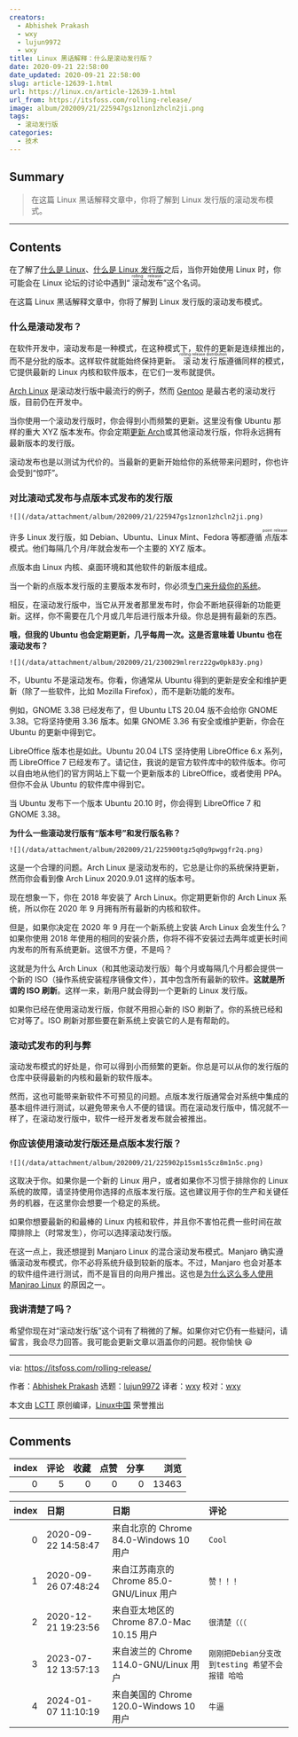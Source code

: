 ```yaml
---
creators:
  - Abhishek Prakash
  - wxy
  - lujun9972
  - wxy
title: Linux 黑话解释：什么是滚动发行版？
date: 2020-09-21 22:58:00
date_updated: 2020-09-21 22:58:00
slug: article-12639-1.html
url: https://linux.cn/article-12639-1.html
url_from: https://itsfoss.com/rolling-release/
image: album/202009/21/225947gs1znon1zhcln2ji.png
tags:
  - 滚动发行版
categories:
  - 技术
---
```


## Summary

> 在这篇 Linux 黑话解释文章中，你将了解到 Linux 发行版的滚动发布模式。

***

<!-- more -->

## Contents

在了解了[什么是 Linux](https://itsfoss.com/what-is-linux/)、[什么是 Linux 发行版](https://linux.cn/article-12609-1.html)之后，当你开始使用 Linux 时，你可能会在 Linux 论坛的讨论中遇到“<ruby> 滚动发布 <rt>  rolling release </rt></ruby>”这个名词。

在这篇 Linux 黑话解释文章中，你将了解到 Linux 发行版的滚动发布模式。

### 什么是滚动发布？

在软件开发中，滚动发布是一种模式，在这种模式下，软件的更新是连续推出的，而不是分批的版本。这样软件就能始终保持更新。<ruby> 滚动发行版 <rt>  rolling release distribution </rt></ruby>遵循同样的模式，它提供最新的 Linux 内核和软件版本，在它们一发布就提供。

[Arch Linux](https://www.archlinux.org/) 是滚动发行版中最流行的例子，然而 [Gentoo](https://www.gentoo.org/) 是最古老的滚动发行版，目前仍在开发中。

当你使用一个滚动发行版时，你会得到小而频繁的更新。这里没有像 Ubuntu 那样的重大 XYZ 版本发布。你会定期[更新 Arch](https://itsfoss.com/update-arch-linux/)或其他滚动发行版，你将永远拥有最新版本的发行版。

滚动发布也是以测试为代价的。当最新的更新开始给你的系统带来问题时，你也许会受到“惊吓”。

### 对比滚动式发布与点版本式发布的发行版

`![](/data/attachment/album/202009/21/225947gs1znon1zhcln2ji.png)`

许多 Linux 发行版，如 Debian、Ubuntu、Linux Mint、Fedora 等都遵循<ruby> 点版本 <rt>  point release </rt></ruby>模式。他们每隔几个月/年就会发布一个主要的 XYZ 版本。

点版本由 Linux 内核、桌面环境和其他软件的新版本组成。

当一个新的点版本发行版的主要版本发布时，你必须[专门来升级你的系统](https://itsfoss.com/upgrade-ubuntu-version/)。

相反，在滚动发行版中，当它从开发者那里发布时，你会不断地获得新的功能更新。这样，你不需要在几个月或几年后进行版本升级。你总是拥有最新的东西。

**哦，但我的 Ubuntu 也会定期更新，几乎每周一次。这是否意味着 Ubuntu 也在滚动发布？**

`![](/data/attachment/album/202009/21/230029mlrerz22gw0pk83y.png)`

不，Ubuntu 不是滚动发布。你看，你通常从 Ubuntu 得到的更新是安全和维护更新（除了一些软件，比如 Mozilla Firefox），而不是新功能的发布。

例如，GNOME 3.38 已经发布了，但 Ubuntu LTS 20.04 版不会给你 GNOME 3.38。它将坚持使用 3.36 版本。如果 GNOME 3.36 有安全或维护更新，你会在 Ubuntu 的更新中得到它。

LibreOffice 版本也是如此。Ubuntu 20.04 LTS 坚持使用 LibreOffice 6.x 系列，而 LibreOffice 7 已经发布了。请记住，我说的是官方软件库中的软件版本。你可以自由地从他们的官方网站上下载一个更新版本的 LibreOffice，或者使用 PPA。但你不会从 Ubuntu 的软件库中得到它。

当 Ubuntu 发布下一个版本 Ubuntu 20.10 时，你会得到 LibreOffice 7 和 GNOME 3.38。

**为什么一些滚动发行版有“版本号”和发行版名称？**

`![](/data/attachment/album/202009/21/225900tgz5q0g9pwggfr2q.png)`

这是一个合理的问题。Arch Linux 是滚动发布的，它总是让你的系统保持更新，然而你会看到像 Arch Linux 2020.9.01 这样的版本号。

现在想象一下，你在 2018 年安装了 Arch Linux。你定期更新你的 Arch Linux 系统，所以你在 2020 年 9 月拥有所有最新的内核和软件。

但是，如果你决定在 2020 年 9 月在一个新系统上安装 Arch Linux 会发生什么？如果你使用 2018 年使用的相同的安装介质，你将不得不安装过去两年或更长时间内发布的所有系统更新。这很不方便，不是吗？

这就是为什么 Arch Linux（和其他滚动发行版）每个月或每隔几个月都会提供一个新的 ISO（操作系统安装程序镜像文件），其中包含所有最新的软件。**这就是所谓的 ISO 刷新**。这样一来，新用户就会得到一个更新的 Linux 发行版。

如果你已经在使用滚动发行版，你就不用担心新的 ISO 刷新了。你的系统已经和它对等了。ISO 刷新对那些要在新系统上安装它的人是有帮助的。

### 滚动式发布的利与弊

滚动发布模式的好处是，你可以得到小而频繁的更新。你总是可以从你的发行版的仓库中获得最新的内核和最新的软件版本。

然而，这也可能带来新软件不可预见的问题。点版本发行版通常会对系统中集成的基本组件进行测试，以避免带来令人不便的错误。而在滚动发行版中，情况就不一样了，在滚动发行版中，软件一经开发者发布就会被推出。

### 你应该使用滚动发行版还是点版本发行版？

`![](/data/attachment/album/202009/21/225902p15sm1s5cz8m1n5c.png)`

这取决于你。如果你是一个新的 Linux 用户，或者如果你不习惯于排除你的 Linux 系统的故障，请坚持使用你选择的点版本发行版。这也建议用于你的生产和关键任务的机器，在这里你会想要一个稳定的系统。

如果你想要最新的和最棒的 Linux 内核和软件，并且你不害怕花费一些时间在故障排除上（时常发生），你可以选择滚动发行版。

在这一点上，我还想提到 Manjaro Linux 的混合滚动发布模式。Manjaro 确实遵循滚动发布模式，你不必将系统升级到较新的版本。不过，Manjaro 也会对基本的软件组件进行测试，而不是盲目的向用户推出。这也是[为什么这么多人使用 Manjrao Linux](https://itsfoss.com/why-use-manjaro-linux/) 的原因之一。

### 我讲清楚了吗？

希望你现在对“滚动发行版”这个词有了稍微的了解。如果你对它仍有一些疑问，请留言，我会尽力回答。我可能会更新文章以涵盖你的问题。祝你愉快 :smiley:

---

via: <https://itsfoss.com/rolling-release/>

作者：[Abhishek Prakash](https://itsfoss.com/author/abhishek/) 选题：[lujun9972](https://github.com/lujun9972) 译者：[wxy](https://github.com/wxy) 校对：[wxy](https://github.com/wxy)

本文由 [LCTT](https://github.com/LCTT/TranslateProject) 原创编译，[Linux中国](https://linux.cn/) 荣誉推出

***

## Comments


|   index |   评论 |   收藏 |   点赞 |   分享 |   浏览 |
|--------:|-------:|-------:|-------:|-------:|-------:|
|       0 |      5 |      0 |      0 |      0 |  13463 |

|   index | 日期                | 日期                                      | 评论                                            |
|--------:|:--------------------|:------------------------------------------|:------------------------------------------------|
|       0 | 2020-09-22 14:58:47 | 来自北京的 Chrome 84.0-Windows 10 用户    | `Cool`                                          |
|       1 | 2020-09-26 07:48:24 | 来自江苏南京的 Chrome 85.0-GNU/Linux 用户 | `赞！！！`                                      |
|       2 | 2020-12-21 19:23:56 | 来自亚太地区的 Chrome 87.0-Mac 10.15 用户 | `很清楚（（（`                                  |
|       3 | 2023-07-12 13:57:13 | 来自波兰的 Chrome 114.0-GNU/Linux 用户    | `刚刚把Debian分支改到testing 希望不会报错 哈哈` |
|       4 | 2024-01-07 11:10:19 | 来自美国的 Chrome 120.0-Windows 10 用户   | `牛逼`                                          |
